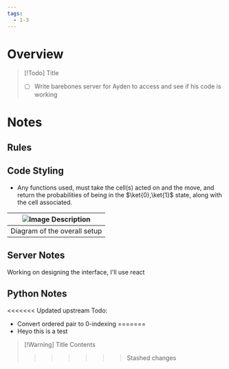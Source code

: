 ```yaml
---
tags:
  - 1-3
---
```

# Overview


> [!Todo] Title
> - [ ] Write barebones server for Ayden to access and see if his code is working

# Notes

## Rules

## Code Styling

- Any functions used, must take the cell(s) acted on and the move, and return the probabilities of being in the $\ket{0},\ket{1}$ state, along with the cell associated.



| ![Image Description](../../../Server%20Diagram.jpg) |
| --------------------------------------------------- |
| Diagram of the overall setup                        |



## Server Notes
Working on designing the interface, I'll use react


## Python Notes
<<<<<<< Updated upstream
Todo:
- Convert ordered pair to 0-indexing
=======
- Heyo this is a test

> [!Warning] Title
> Contents
>>>>>>> Stashed changes
